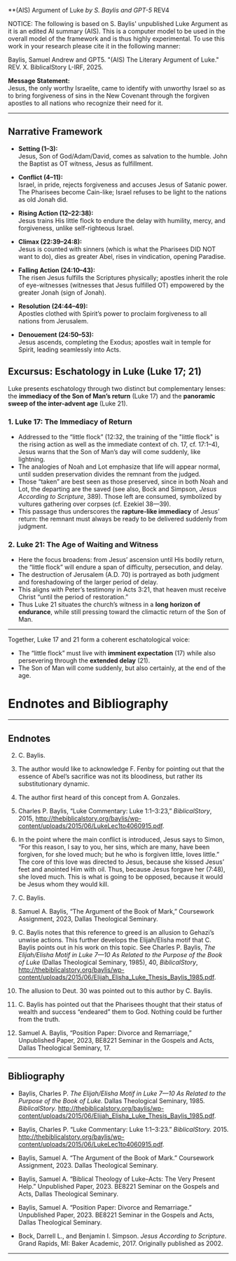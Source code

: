 **(AIS) Argument of Luke
*by S. Baylis and GPT-5*
REV4

NOTICE: The following is based on S. Baylis' unpublished Luke Argument as it is an edited AI summary (AIS). This is a computer model to be used in the overall model of the framework and is thus highly experimental. To use this work in your research please cite it in the following manner:

Baylis, Samuel Andrew and GPT5. "(AIS) The Literary Argument of Luke." REV. X. BiblicalStory L-IRF, 2025.

**Message Statement:**  
Jesus, the only worthy Israelite, came to identify with unworthy Israel so as to bring forgiveness of sins in the New Covenant through the forgiven apostles to all nations who recognize their need for it.  

---

## Narrative Framework

- **Setting (1–3):**  
  Jesus, Son of God/Adam/David, comes as salvation to the humble. John the Baptist as OT witness, Jesus as fulfillment.  

- **Conflict (4–11):**  
  Israel, in pride, rejects forgiveness and accuses Jesus of Satanic power. The Pharisees become Cain-like; Israel refuses to be light to the nations as old Jonah did.  

- **Rising Action (12–22:38):**  
  Jesus trains His little flock to endure the delay with humility, mercy, and forgiveness, unlike self-righteous Israel.  

- **Climax (22:39–24:8):**  
  Jesus is counted with sinners (which is what the Pharisees DID NOT want to do), dies as greater Abel, rises in vindication, opening Paradise.  

- **Falling Action (24:10–43):**  
  The risen Jesus fulfills the Scriptures physically; apostles inherit the role of eye-witnesses (witnesses that Jesus fulfilled OT) empowered by the greater Jonah (sign of Jonah).  

- **Resolution (24:44–49):**  
  Apostles clothed with Spirit’s power to proclaim forgiveness to all nations from Jerusalem.  

- **Denouement (24:50–53):**  
  Jesus ascends, completing the Exodus; apostles wait in temple for Spirit, leading seamlessly into Acts.  


## Excursus: Eschatology in Luke (Luke 17; 21)

Luke presents eschatology through two distinct but complementary lenses: the **immediacy of the Son of Man’s return** (Luke 17) and the **panoramic sweep of the inter-advent age** (Luke 21).

### 1. Luke 17: The Immediacy of Return
- Addressed to the “little flock” (12:32, the training of the "little flock" is the rising action as well as the immediate context of ch. 17, cf. 17:1–4), Jesus warns that the Son of Man’s day will come suddenly, like lightning.  
- The analogies of Noah and Lot emphasize that life will appear normal, until sudden preservation divides the remnant from the judged.  
- Those “taken” are best seen as those preserved, since in both Noah and Lot, the departing are the saved (see also, Bock and Simpson, *Jesus According to Scripture*, 389). Those left are consumed, symbolized by vultures gathering over corpses (cf. Ezekiel 38—39).  
- This passage thus underscores the **rapture-like immediacy** of Jesus’ return: the remnant must always be ready to be delivered suddenly from judgment.

### 2. Luke 21: The Age of Waiting and Witness
- Here the focus broadens: from Jesus’ ascension until His bodily return, the “little flock” will endure a span of difficulty, persecution, and delay.  
- The destruction of Jerusalem (A.D. 70) is portrayed as both judgment and foreshadowing of the larger period of delay.  
- This aligns with Peter’s testimony in Acts 3:21, that heaven must receive Christ “until the period of restoration.”  
- Thus Luke 21 situates the church’s witness in a **long horizon of endurance**, while still pressing toward the climactic return of the Son of Man.

---

Together, Luke 17 and 21 form a coherent eschatological voice:
- The “little flock” must live with **imminent expectation** (17) while also persevering through the **extended delay** (21).  
- The Son of Man will come suddenly, but also certainly, at the end of the age.

# Endnotes and Bibliography  


---

## Endnotes

2. C. Baylis.  

3. The author would like to acknowledge F. Fenby for pointing out that the essence of Abel’s sacrifice was not its bloodiness, but rather its substitutionary dynamic.  

4. The author first heard of this concept from A. Gonzales.  

5. Charles P. Baylis, “Luke Commentary: Luke 1:1–3:23,” *BiblicalStory*, 2015, http://thebiblicalstory.org/baylis/wp-content/uploads/2015/06/LukeLec1to4060915.pdf.  

6. In the point where the main conflict is introduced, Jesus says to Simon, “For this reason, I say to you, her sins, which are many, have been forgiven, for she loved much; but he who is forgiven little, loves little.” The core of this love was directed to Jesus, because she kissed Jesus’ feet and anointed Him with oil. Thus, because Jesus forgave her (7:48), she loved much. This is what is going to be opposed, because it would be Jesus whom they would kill.  

7. C. Baylis.  

8. Samuel A. Baylis, “The Argument of the Book of Mark,” Coursework Assignment, 2023, Dallas Theological Seminary.  

9. C. Baylis notes that this reference to greed is an allusion to Gehazi’s unwise actions. This further develops the Elijah/Elisha motif that C. Baylis points out in his work on this topic. See Charles P. Baylis, *The Elijah/Elisha Motif in Luke 7—10 As Related to the Purpose of the Book of Luke* (Dallas Theological Seminary, 1985), 40, *BiblicalStory*, http://thebiblicalstory.org/baylis/wp-content/uploads/2015/06/Elijah_Elisha_Luke_Thesis_Baylis_1985.pdf.  

10. The allusion to Deut. 30 was pointed out to this author by C. Baylis.  

11. C. Baylis has pointed out that the Pharisees thought that their status of wealth and success “endeared” them to God. Nothing could be further from the truth.  

12. Samuel A. Baylis, “Position Paper: Divorce and Remarriage,” Unpublished Paper, 2023, BE8221 Seminar in the Gospels and Acts, Dallas Theological Seminary, 17.  

---

## Bibliography

- Baylis, Charles P. *The Elijah/Elisha Motif in Luke 7—10 As Related to the Purpose of the Book of Luke.* Dallas Theological Seminary, 1985. *BiblicalStory.* http://thebiblicalstory.org/baylis/wp-content/uploads/2015/06/Elijah_Elisha_Luke_Thesis_Baylis_1985.pdf.  

- Baylis, Charles P. “Luke Commentary: Luke 1:1–3:23.” *BiblicalStory.* 2015. http://thebiblicalstory.org/baylis/wp-content/uploads/2015/06/LukeLec1to4060915.pdf.  

- Baylis, Samuel A. “The Argument of the Book of Mark.” Coursework Assignment, 2023. Dallas Theological Seminary.  
  
- Baylis, Samuel A. “Biblical Theology of Luke–Acts: The Very Present Help.” Unpublished Paper, 2023. BE8221 Seminar on the Gospels and Acts, Dallas Theological Seminary.

- Baylis, Samuel A. “Position Paper: Divorce and Remarriage.” Unpublished Paper, 2023. BE8221 Seminar in the Gospels and Acts, Dallas Theological Seminary.  
  
- Bock, Darrell L., and Benjamin I. Simpson. _Jesus According to Scripture_. Grand Rapids, MI: Baker Academic, 2017. Originally published as 2002.

---


